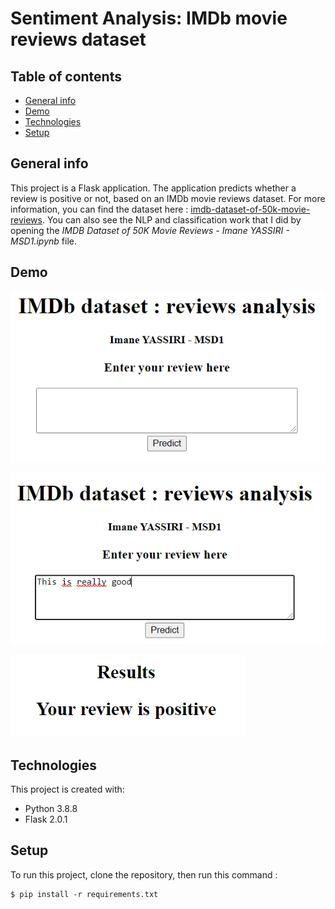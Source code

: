 # Sentiment Analysis: IMDb movie reviews dataset

## Table of contents
* [General info](#general-info)
* [Demo](#demo)
* [Technologies](#technologies)
* [Setup](#setup)

## General info
This project is a Flask application. The application predicts whether a review is positive or not, based on an IMDb movie reviews dataset.
For more information, you can find the dataset here : [imdb-dataset-of-50k-movie-reviews](https://www.kaggle.com/lakshmi25npathi/imdb-dataset-of-50k-movie-reviews).
You can also see the NLP and classification work that I did by opening the _IMDB Dataset of 50K Movie Reviews - Imane YASSIRI - MSD1.ipynb_ file.

## Demo
![](Images/home.PNG)

![](Images/test.PNG)

![](Images/results.PNG)


## Technologies
This project is created with:
* Python 3.8.8
* Flask 2.0.1
	
## Setup
To run this project, clone the repository, then run this command : 

```
$ pip install -r requirements.txt
```
